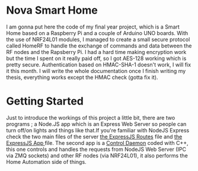 # Nova Smart Home
I am gonna put here the code of my final year project, which is a Smart Home based on a Raspberry Pi and a couple of Arduino UNO boards. With the use of NRF24L01 modules, I managed to create a small secure protocol called HomeRF to handle the exchange of commands and data between the RF nodes and the Rapsberry Pi. I had a hard time making encryption work but the time I spent on it really paid off, so I got AES-128 working which is pretty secure. Authentication based on HMAC-SHA-1 doesn't work, I will fix it this month.
I will write the whole documentation once I finish writing my thesis, everything works except the HMAC check (gotta fix it).
# Getting Started
Just to introduce the workings of this project a little bit, there are two programs ; a Node.JS app  which is an Express Web Server so people can turn off/on lights and things like that.If you're familiar with NodeJS Express check the two main files of the server [the ExpressJS Routes](HomeControlServer/routes/index.js) file and [the ExpressJS App ](HomeControlServer/app.js) file.
The second app is a [Control Daemon](ControlDaemon/NovaHomeDaemon.cpp) coded with C++, this one controls and handles the requests from NodeJS Web Server (IPC via ZMQ sockets) and other RF nodes (via NRF24L01), it also performs the Home Automation side of things.
